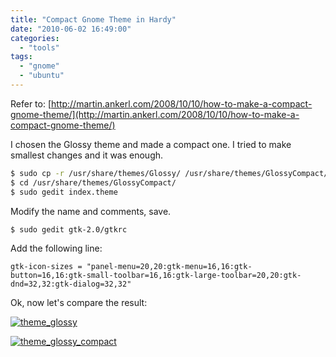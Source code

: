 ```yaml
---
title: "Compact Gnome Theme in Hardy"
date: "2010-06-02 16:49:00"
categories: 
  - "tools"
tags: 
  - "gnome"
  - "ubuntu"
---
```


Refer to: [http://martin.ankerl.com/2008/10/10/how-to-make-a-compact-gnome-theme/](http://martin.ankerl.com/2008/10/10/how-to-make-a-compact-gnome-theme/)

I chosen the Glossy theme and made a compact one. I tried to make smallest changes and it was enough.

```bash
$ sudo cp -r /usr/share/themes/Glossy/ /usr/share/themes/GlossyCompact/
$ cd /usr/share/themes/GlossyCompact/
$ sudo gedit index.theme
```

Modify the name and comments, save.

```bash
$ sudo gedit gtk-2.0/gtkrc
```

Add the following line:

```
gtk-icon-sizes = "panel-menu=20,20:gtk-menu=16,16:gtk-button=16,16:gtk-small-toolbar=16,16:gtk-large-toolbar=20,20:gtk-dnd=32,32:gtk-dialog=32,32"
```

Ok, now let's compare the result:

[![theme_glossy](images/4641411335_ebeec6b293_z.jpg)](http://www.flickr.com/photos/gonwan1985/4641411335 "theme_glossy by Binhao Qian, on Flickr")

[![theme_glossy_compact](images/4641411233_05716ff8a5_z.jpg)](http://www.flickr.com/photos/gonwan1985/4641411233 "theme_glossy_compact by Binhao Qian, on Flickr")
